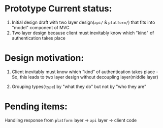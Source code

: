 Prototype Current status:
========================
1) Initial design draft with two layer design(`api/` & `platform/`) that fits into "model" component of MVC
2) Two layer design because client must inevitably know which "kind" of authentication takes place



Design motivation:
=================

1) Client inevitably must know which "kind" of authentication takes place - So, this leads to two layer design without decoupling layer(middle layer)

2) Grouping types(`type`) by "what they do" but not by "who they are"



Pending items:
=============
Handling response  from `platform` layer -> `api` layer -> client code

